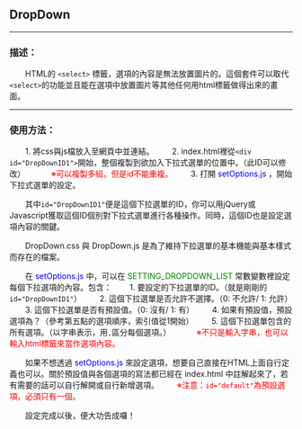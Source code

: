 ## DropDown

------------
### 描述：
　　HTML的 `<select>` 標籤，選項的內容是無法放置圖片的。這個套件可以取代`<select>`的功能並且能在選項中放置圖片等其他任何用html標籤做得出來的畫面。
  
------------
### 使用方法：
　　1. 將css與js檔放入至網頁中並連結。
　　2. index.html裡從`<div id="DropDownID1">`開始，整個複製到欲加入下拉式選單的位置中。（此ID可以修改）
　　　<span style="color:red">※可以複製多組，但是id不能重複。</span>
　　3. 打開 <span style="color:blue">setOptions.js</span> ，開始下拉式選單的設定。
 
　　其中`id="DropDownID1"`便是這個下拉選單的ID，你可以用jQuery或Javascript獲取這個ID個別對下拉式選單進行各種操作。同時，這個ID也是設定選項內容的關鍵。
  
　　DropDown.css 與 DropDown.js 是為了維持下拉選單的基本機能與基本樣式而存在的檔案。
  
　　在 <span style="color:blue">setOptions.js</span> 中，可以在 <span style="color:green">SETTING_DROPDOWN_LIST</span> 常數變數裡設定每個下拉選項的內容。包含：
　　1. 要設定的下拉選單的ID。（就是剛剛的`id="DropDownID1"`）
　　2. 這個下拉選單是否允許不選擇。（0: 不允許/ 1: 允許）
　　3. 這個下拉選單是否有預設值。（0: 沒有/ 1: 有）
　　4. 如果有預設值，預設選項為？（參考第五點的選項順序，索引值從1開始）
　　5. 這個下拉選單包含的所有選項。（以字串表示，用`,`區分每個選項。）
　　　<span style="color:red">※不只是輸入字串，也可以輸入html標籤來當作選項內容。</span>
   
　　如果不想透過 <span style="color:blue">setOptions.js</span> 來設定選項，想要自己直接在HTML上面自行定義也可以。關於預設值與各個選項的寫法都已經在 index.html 中註解起來了，若有需要的話可以自行解開或自行新增選項。
　　<span style="color:red">※注意：`id="default"`為預設選項，必須只有一個。</span>
  
　　設定完成以後，便大功告成囉！
